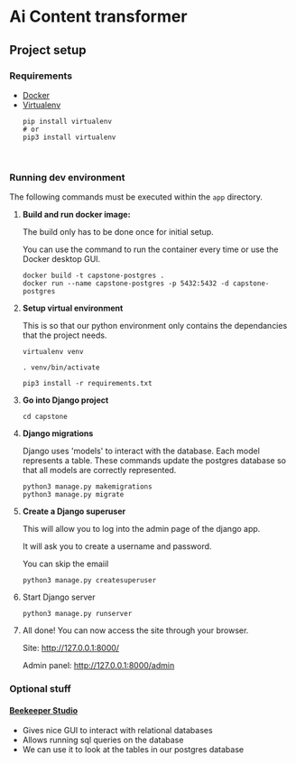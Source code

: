 # Ai Content transformer

## Project setup

### Requirements
- [Docker](https://www.docker.com/)
- [Virtualenv](https://pypi.org/project/virtualenv/)
    ```
    pip install virtualenv
    # or
    pip3 install virtualenv
    ```

<br>

### Running dev environment

The following commands must be executed within the `app` directory.

1. **Build and run docker image:** 
    
    The build only has to be done once for initial setup.
    
    You can use the command to run the container every time or use the Docker desktop GUI.
    ```
    docker build -t capstone-postgres .
    docker run --name capstone-postgres -p 5432:5432 -d capstone-postgres
    ```
2. **Setup virtual environment**

    This is so that our python environment only contains the dependancies that the project needs.


    ```
    virtualenv venv

    . venv/bin/activate
    
    pip3 install -r requirements.txt
    ```
3. **Go into Django project**
    ```
    cd capstone
    ```

4. **Django migrations**

    Django uses 'models' to interact with the database. Each model represents a table. These commands update the postgres database so that all models are correctly represented.
    ```
    python3 manage.py makemigrations
    python3 manage.py migrate
    ```
5. **Create a Django superuser** 

    This will allow you to log into the admin page of the django app.
    
    It will ask you to create a username and password.

    You can skip the emaiil
    ```
    python3 manage.py createsuperuser
    ```
6. Start Django server
    ```
    python3 manage.py runserver
    ```
7. All done! You can now access the site through your browser.
    
    Site: http://127.0.0.1:8000/ 
    
    Admin panel: http://127.0.0.1:8000/admin

### Optional stuff

#### [Beekeeper Studio](https://github.com/beekeeper-studio/beekeeper-studio/releases/tag/v3.9.20)
- Gives nice GUI to interact with relational databases
- Allows running sql queries on the database
- We can use it to look at the tables in our postgres database